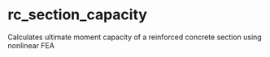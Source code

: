 # rc_section_capacity
Calculates ultimate moment capacity of a reinforced concrete section using nonlinear FEA
